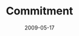 ---
layout: message
category: message
series: "Roadmap For A Revolution"
title: "Commitment"
date: 2009-05-17
message_id: 563
---